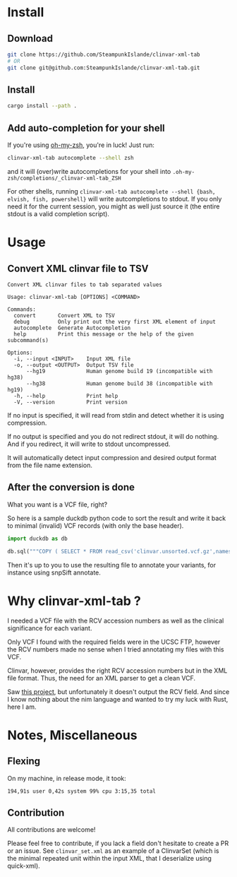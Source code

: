 # Install

## Download

```bash
git clone https://github.com/SteampunkIslande/clinvar-xml-tab
# OR
git clone git@github.com:SteampunkIslande/clinvar-xml-tab.git
```

## Install

```bash
cargo install --path .
```

## Add auto-completion for your shell

If you're using [oh-my-zsh](https://ohmyz.sh), you're in luck! Just run:

```bash
clinvar-xml-tab autocomplete --shell zsh
```
and it will (over)write autocompletions for your shell into `.oh-my-zsh/completions/_clinvar-xml-tab_ZSH`

For other shells, running `clinvar-xml-tab autocomplete --shell {bash, elvish, fish, powershell}` will write autcompletions to stdout.
If you only need it for the current session, you might as well just source it (the entire stdout is a valid completion script).

# Usage

## Convert XML clinvar file to TSV

```
Convert XML clinvar files to tab separated values

Usage: clinvar-xml-tab [OPTIONS] <COMMAND>

Commands:
  convert       Convert XML to TSV
  debug         Only print out the very first XML element of input
  autocomplete  Generate Autocompletion
  help          Print this message or the help of the given subcommand(s)

Options:
  -i, --input <INPUT>    Input XML file
  -o, --output <OUTPUT>  Output TSV file
      --hg19             Human genome build 19 (incompatible with hg38)
      --hg38             Human genome build 38 (incompatible with hg19)
  -h, --help             Print help
  -V, --version          Print version
```

If no input is specified, it will read from stdin and detect whether it is using compression.

If no output is specified and you do not redirect stdout, it will do nothing. And if you redirect, it will write to stdout uncompressed.

It will automatically detect input compression and desired output format from the file name extension.

## After the conversion is done

What you want is a VCF file, right?

So here is a sample duckdb python code to sort the result and write it back to minimal (invalid) VCF records (with only the base header).

```python
import duckdb as db

db.sql("""COPY ( SELECT * FROM read_csv('clinvar.unsorted.vcf.gz',names=['#CHROM','POS','ID','REF','ALT','QUAL','FILTER','INFO'],header=False) ORDER BY "#CHROM" ASC, POS ASC) TO 'clinvar.vcf.gz' """)
```

Then it's up to you to use the resulting file to annotate your variants, for instance using snpSift annotate.

# Why clinvar-xml-tab ?

I needed a VCF file with the RCV accession numbers as well as the clinical significance for each variant.

Only VCF I found with the required fields were in the UCSC FTP, however the RCV numbers made no sense when I tried annotating my files with this VCF.

Clinvar, however, provides the right RCV accession numbers but in the XML file format. Thus, the need for an XML parser to get a clean VCF.

Saw [this project](https://github.com/SeqOne/clinvcf), but unfortunately it doesn't output the RCV field. And since I know nothing about the nim language and wanted to try my luck with Rust, here I am.

# Notes, Miscellaneous

## Flexing

On my machine, in release mode, it took:

```
194,91s user 0,42s system 99% cpu 3:15,35 total
```

## Contribution

All contributions are welcome!

Please feel free to contribute, if you lack a field don't hesitate to create a PR or an issue.
See `clinvar_set.xml` as an example of a ClinvarSet (which is the minimal repeated unit within the input XML, that I deserialize using quick-xml).
